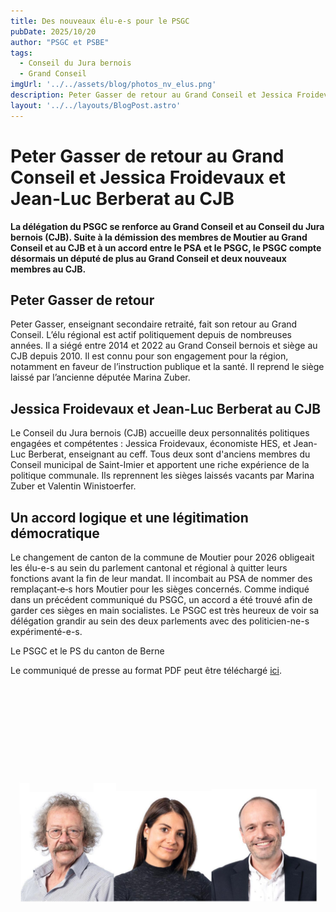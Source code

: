 ```yaml
---
title: Des nouveaux élu-e-s pour le PSGC
pubDate: 2025/10/20
author: "PSGC et PSBE"
tags:
  - Conseil du Jura bernois
  - Grand Conseil
imgUrl: '../../assets/blog/photos_nv_elus.png'
description: Peter Gasser de retour au Grand Conseil et Jessica Froidevaux et Jean-Luc Berberat au CJB
layout: '../../layouts/BlogPost.astro'
---
```


# Peter Gasser de retour au Grand Conseil et Jessica Froidevaux et Jean-Luc Berberat au CJB

<b> La délégation du PSGC se renforce au Grand Conseil et au Conseil du Jura bernois (CJB). Suite à la démission des membres de Moutier au Grand Conseil et au CJB et à un accord entre le PSA et le PSGC, le PSGC compte désormais un député de plus au Grand Conseil et deux nouveaux membres au CJB. </b>

## Peter Gasser de retour

Peter Gasser, enseignant secondaire retraité, fait son retour au Grand Conseil. L’élu régional est actif politiquement depuis de nombreuses années. Il a siégé entre 2014 et 2022 au Grand Conseil bernois et siège au CJB depuis 2010. Il est connu pour son engagement pour la région, notamment en faveur de l’instruction publique et la santé. Il reprend le siège laissé par l’ancienne députée Marina Zuber.

 ## Jessica Froidevaux et Jean-Luc Berberat au CJB
Le Conseil du Jura bernois (CJB) accueille deux personnalités politiques engagées et compétentes : Jessica Froidevaux, économiste HES, et Jean-Luc Berberat, enseignant au ceff. Tous deux sont d'anciens membres du Conseil municipal de Saint-Imier et apportent une riche expérience de la politique communale. Ils reprennent les sièges laissés vacants par Marina Zuber et Valentin Winistoerfer.


 ## Un accord logique et une légitimation démocratique
 Le changement de canton de la commune de Moutier pour 2026 obligeait les élu-e-s au sein du parlement cantonal et régional à quitter leurs fonctions avant la fin de leur mandat. Il incombait au PSA de nommer des remplaçant‑e‑s hors Moutier pour les sièges concernés. Comme indiqué dans un précédent communiqué du PSGC, un accord a été trouvé afin de garder ces sièges en main socialistes. Le PSGC est très heureux de voir sa délégation grandir au sein des deux parlements avec des politicien-ne-s expérimenté-e-s.

 Le PSGC et le PS du canton de Berne

Le communiqué de presse au format PDF peut être téléchargé <a
      href='/docs/communications/2025_10_20_communiqué_remplacements.pdf'
      target='_blank'
      class='text-blue'>ici</a>.

![Peter Gasser, Jessica Froidevaux et Jean-Luc Berberat](../../assets/blog/photos_nv_elus.png)





